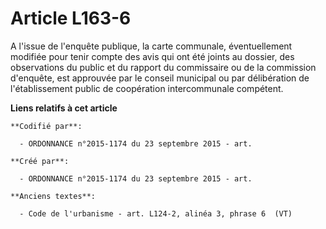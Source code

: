 # Article L163-6

A l'issue de l'enquête publique, la carte communale, éventuellement modifiée pour tenir compte des avis qui ont été joints au
dossier, des observations du public et du rapport du commissaire ou de la commission d'enquête, est approuvée par le conseil
municipal ou par délibération de l'établissement public de coopération intercommunale compétent.

**Liens relatifs à cet article**

	**Codifié par**:

	  - ORDONNANCE n°2015-1174 du 23 septembre 2015 - art.

	**Créé par**:

	  - ORDONNANCE n°2015-1174 du 23 septembre 2015 - art.

	**Anciens textes**:

	  - Code de l'urbanisme - art. L124-2, alinéa 3, phrase 6  (VT)

